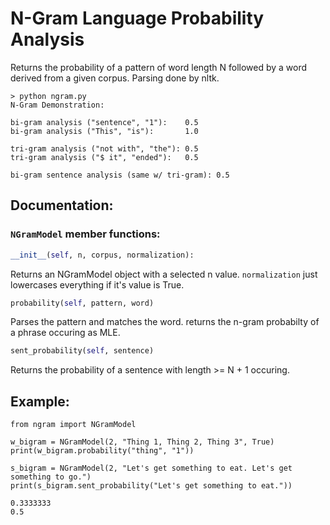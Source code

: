 # N-Gram Language Probability Analysis #

Returns the probability of a pattern of word length N followed by a word derived from a given corpus. Parsing done by nltk.

```
> python ngram.py
N-Gram Demonstration:

bi-gram analysis ("sentence", "1"):    0.5
bi-gram analysis ("This", "is"):       1.0

tri-gram analysis ("not with", "the"): 0.5
tri-gram analysis ("$ it", "ended"):   0.5

bi-gram sentence analysis (same w/ tri-gram): 0.5
```

## Documentation: ##

### ```NGramModel``` member functions: ###
```Python
__init__(self, n, corpus, normalization):
```
Returns an NGramModel object with a selected n value. ```normalization``` just lowercases everything if it's value is True.


```Python
probability(self, pattern, word)
```
Parses the pattern and matches the word. returns the n-gram probabilty of a phrase occuring as MLE.


```Python
sent_probability(self, sentence)
```
Returns the probability of a sentence with length >= N + 1 occuring.


## Example: ##
```
from ngram import NGramModel

w_bigram = NGramModel(2, "Thing 1, Thing 2, Thing 3", True)
print(w_bigram.probability("thing", "1"))

s_bigram = NGramModel(2, "Let's get something to eat. Let's get something to go.")
print(s_bigram.sent_probability("Let's get something to eat."))
```
```
0.3333333
0.5
```
